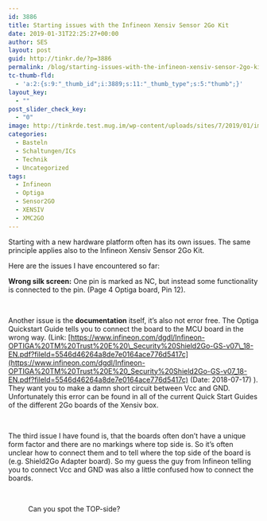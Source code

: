 ```yaml
---
id: 3886
title: Starting issues with the Infineon Xensiv Sensor 2Go Kit
date: 2019-01-31T22:25:27+00:00
author: SES
layout: post
guid: http://tinkr.de/?p=3886
permalink: /blog/starting-issues-with-the-infineon-xensiv-sensor-2go-kit/
tc-thumb-fld:
  - 'a:2:{s:9:"_thumb_id";i:3889;s:11:"_thumb_type";s:5:"thumb";}'
layout_key:
  - ""
post_slider_check_key:
  - "0"
image: http://tinkrde.test.mug.im/wp-content/uploads/sites/7/2019/01/image.png
categories:
  - Basteln
  - Schaltungen/ICs
  - Technik
  - Uncategorized
tags:
  - Infineon
  - Optiga
  - Sensor2GO
  - XENSIV
  - XMC2GO
---
```

Starting with a new hardware platform often has its own issues. The same principle applies also to the Infineon Xensiv Sensor 2Go Kit.

Here are the issues I have encountered so far:

**Wrong silk screen:** One pin is marked as NC, but instead some functionality is connected to the pin. (Page 4 Optiga board, Pin 12).<figure >

<img loading="lazy"   src="/assets/2019/01/image.png" alt=""  srcset="/assets/2019/01/image.png 603w, /assets/2019/01/image-300x165.png 300w" sizes="(max-width: 603px) 100vw, 603px" /> </figure>

Another issue is the **documentation** itself, <g  id="5" data-gr-id="5">it&#8217;s also not <g  id="4" data-gr-id="4">error</g></g><g  id="4" data-gr-id="4"> free</g>. The Optiga Quickstart Guide tells you to connect the board to the MCU board in the wrong way. (Link: [https://www.infineon.com/dgdl/Infineon-OPTIGA%20TM%20Trust%20E%20\_Security%20Shield2Go-GS-v07\_18-EN.pdf?fileId=5546d46264a8de7e0164ace776d5417c](https://www.infineon.com/dgdl/Infineon-OPTIGA%20TM%20Trust%20E%20_Security%20Shield2Go-GS-v07_18-EN.pdf?fileId=5546d46264a8de7e0164ace776d5417c) (Date: 2018-07-17) ). They want you to make a damn short circuit between Vcc and GND. Unfortunately this error can be found in all of the current Quick Start Guides of the different 2Go boards of the Xensiv box.

<figure >

<img loading="lazy"   src="/assets/2019/01/image-1-1024x565.png" alt=""  srcset="/assets/2019/01/image-1-1024x565.png 1024w, /assets/2019/01/image-1-300x165.png 300w, /assets/2019/01/image-1-768x423.png 768w, /assets/2019/01/image-1.png 1353w" sizes="(max-width: 1024px) 100vw, 1024px" /> </figure>

The third issue I have found is, that the boards often don&#8217;t have a unique form factor and there are no markings where <g  id="109" data-gr-id="109">top</g> side is. So it&#8217;s often unclear how to connect them and to tell where the top side of the board is (e.g. Shield2Go Adapter board). So my guess the guy from Infineon telling you to connect Vcc and GND was also a little confused how to connect the boards.<figure >

<img loading="lazy"   src="/assets/2019/01/image-2-1024x527.png" alt=""  srcset="/assets/2019/01/image-2-1024x527.png 1024w, /assets/2019/01/image-2-300x154.png 300w, /assets/2019/01/image-2-768x395.png 768w, /assets/2019/01/image-2.png 1038w" sizes="(max-width: 1024px) 100vw, 1024px" /> <figcaption>Can you spot the TOP-side?</figcaption></figure>
